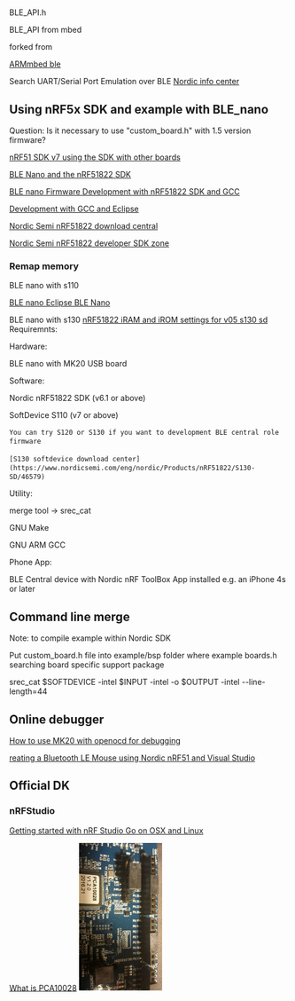 # 
BLE_API.h

BLE_API from mbed

forked from 

[ARMmbed ble](https://github.com/ARMmbed/ble)

Search UART/Serial Port Emulation over BLE
[Nordic info center](http://infocenter.nordicsemi.com/index.jsp?topic=%2Fcom.nordic.infocenter.sdk5.v11.0.0%2Findex.html)


## Using nRF5x SDK and example with BLE_nano

Question: Is it necessary to use "custom\_board.h" with 1.5 version firmware?

[nRF51 SDK v7 using the SDK with other boards](http://developer.nordicsemi.com/nRF51_SDK/nRF51_SDK_v7.x.x/doc/7.0.1/s110/html/a00018.html)

[BLE Nano and the nRF51822 SDK](https://gist.github.com/george-hawkins/f77054c71a046c5b5f83)

[BLE nano Firmware Development with nRF51822 SDK and GCC](http://redbearlab.com/nrf51822-sdk/)

[Development with GCC and Eclipse](https://devzone.nordicsemi.com/tutorials/7/)

[Nordic Semi nRF51822 download central](https://www.nordicsemi.com/eng/Products/Bluetooth-Smart-Bluetooth-low-energy/nRF51822)

[Nordic Semi nRF51822 developer SDK zone](http://developer.nordicsemi.com/)

### Remap memory 

BLE nano with s110

[BLE nano Eclipse BLE Nano](http://blog.blecentral.com/2015/06/05/eclipse_ble_nano/)

BLE nano with s130
[nRF51822 iRAM and iROM settings for v05 s130 sd](https://devzone.nordicsemi.com/question/15994/nrf51822-iram-and-irom-settings-for-v05-s130-sd/)
Requiremnts:

Hardware: 
  
  BLE nano with MK20 USB board

Software:

  Nordic nRF51822 SDK (v6.1 or above)

  SoftDevice S110 (v7 or above)

    You can try S120 or S130 if you want to development BLE central role firmware

    [S130 softdevice download center](https://www.nordicsemi.com/eng/nordic/Products/nRF51822/S130-SD/46579)
Utility:

  merge tool -> srec\_cat

  GNU Make

  GNU ARM GCC

Phone App:

  BLE Central device with Nordic nRF ToolBox App installed e.g. an iPhone 4s or later


## Command line merge

Note: to compile example within Nordic SDK

Put custom_board.h file into example/bsp folder where example boards.h searching board specific support package

srec_cat $SOFTDEVICE -intel $INPUT -intel -o $OUTPUT -intel --line-length=44


## Online debugger

[How to use MK20 with openocd for debugging](https://developer.mbed.org/questions/4934/How-to-use-MK20-with-openocd-for-debuggi/)


[reating a Bluetooth LE Mouse using Nordic nRF51 and Visual Studio](https://visualgdb.com/tutorials/arm/nrf51/mouse/)

## Official DK

### nRFStudio

[Getting started with nRF Studio Go on OSX and Linux](https://github.com/tigoe/BLEDocs/wiki/Getting-Started-with-nRF-Studio-Go-on-OSX-and-Linux)

[What is PCA10028](https://devzone.nordicsemi.com/question/75039/pca10028-what-is-it/)
<img src="https://github.com/IanBoyanZhang/Artemis/blob/master/redBearLab/images/pca10028.jpeg?raw=true" width="150" data-rotate="-90">
